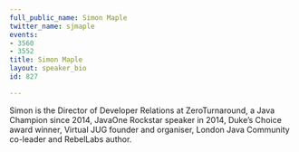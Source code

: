 ```yaml
---
full_public_name: Simon Maple
twitter_name: sjmaple
events:
- 3560
- 3552
title: Simon Maple
layout: speaker_bio
id: 827

---
```

Simon is the Director of Developer Relations at ZeroTurnaround, a Java Champion since 2014, JavaOne Rockstar speaker in 2014, Duke’s Choice award winner, Virtual JUG founder and organiser, London Java Community co-leader and RebelLabs author.